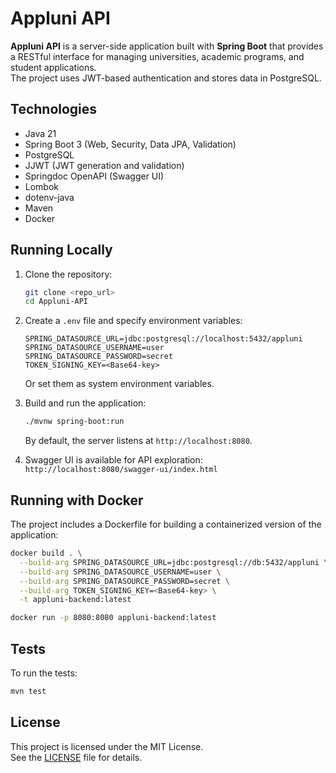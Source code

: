 # Appluni API

**Appluni API** is a server-side application built with **Spring Boot** that provides a RESTful interface for managing universities, academic programs, and student applications.  
The project uses JWT-based authentication and stores data in PostgreSQL.

## Technologies
- Java 21  
- Spring Boot 3 (Web, Security, Data JPA, Validation)  
- PostgreSQL  
- JJWT (JWT generation and validation)  
- Springdoc OpenAPI (Swagger UI)  
- Lombok  
- dotenv-java  
- Maven  
- Docker

## Running Locally
1. Clone the repository:
   ```bash
   git clone <repo_url>
   cd Appluni-API
   ```
2. Create a `.env` file and specify environment variables:
   ```dotenv
   SPRING_DATASOURCE_URL=jdbc:postgresql://localhost:5432/appluni
   SPRING_DATASOURCE_USERNAME=user
   SPRING_DATASOURCE_PASSWORD=secret
   TOKEN_SIGNING_KEY=<Base64-key>
   ```
   Or set them as system environment variables.

3. Build and run the application:
   ```bash
   ./mvnw spring-boot:run
   ```
   By default, the server listens at `http://localhost:8080`.

4. Swagger UI is available for API exploration:  
   `http://localhost:8080/swagger-ui/index.html`

## Running with Docker
The project includes a Dockerfile for building a containerized version of the application:
```bash
docker build . \
  --build-arg SPRING_DATASOURCE_URL=jdbc:postgresql://db:5432/appluni \
  --build-arg SPRING_DATASOURCE_USERNAME=user \
  --build-arg SPRING_DATASOURCE_PASSWORD=secret \
  --build-arg TOKEN_SIGNING_KEY=<Base64-key> \
  -t appluni-backend:latest

docker run -p 8080:8080 appluni-backend:latest
```

## Tests
To run the tests:
```bash
mvn test
```

## License
This project is licensed under the MIT License.  
See the [LICENSE](LICENSE) file for details.
